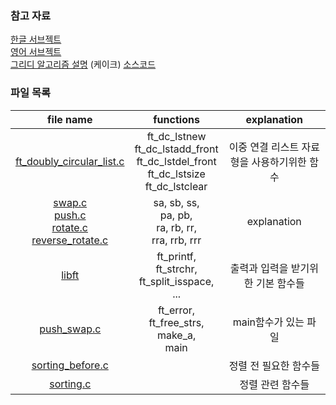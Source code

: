 ### 참고 자료
[한글 서브젝트](./ko_sub.md)<br>
[영어 서브젝트](https://cdn.intra.42.fr/pdf/pdf/49387/en.subject.pdf)<br>
[그리디 알고리즘 설명](https://techdebt.tistory.com/27) (케이크)
[소스코드](https://github.com/JeonYoungHo-youjeon/push_swap/blob/master/push_swap.h)

### 파일 목록

| file name | functions | explanation |
|:--:|:--:|:--:|
| [ft_doubly_circular_list.c](./README_dc.md) | ft_dc_lstnew<br>ft_dc_lstadd_front<br>ft_dc_lstdel_front<br>ft_dc_lstsize<br>ft_dc_lstclear | 이중 연결 리스트 자료형을 사용하기위한 함수 |
| [swap.c<br>push.c<br>rotate.c<br>reverse_rotate.c](./README_stack.md) | sa, sb, ss,<br>pa, pb,<br> ra, rb, rr,<br>rra, rrb, rrr<br>  | explanation |
| [libft](./README_libft.md) | ft_printf,<br>ft_strchr,<br>ft_split_isspace,<br>... | 출력과 입력을 받기위한 기본 함수들 |
| [push_swap.c](./README_push_swap.md) | ft_error,<br>ft_free_strs,<br>make_a,<br>main | main함수가 있는 파일 |
| [sorting_before.c](./README_sort_before.md) |  | 정렬 전 필요한 함수들 |
| [sorting.c](./README_sort.md) |  | 정렬 관련 함수들 |
